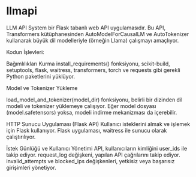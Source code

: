 # llmapi

LLM API System bir Flask tabanlı web API uygulamasıdır. Bu API, Transformers kütüphanesinden AutoModelForCausalLM ve AutoTokenizer kullanarak büyük dil modelleriyle (örneğin Llama) çalışmayı amaçlıyor.

Kodun İşlevleri:

Bağımlılıkları Kurma
install_requirements() fonksiyonu, scikit-build, setuptools, flask, waitress, transformers, torch ve requests gibi gerekli Python paketlerini yüklüyor.

Model ve Tokenizer Yükleme

load_model_and_tokenizer(model_dir) fonksiyonu, belirli bir dizinden dil modeli ve tokenizer yüklemeye çalışıyor.
Eğer model dosyası (model.safetensors) yoksa, modeli indirme mekanizması da içerebilir.

HTTP Sunucu Uygulaması (Flask API)
Kullanıcı isteklerini almak ve işlemek için Flask kullanıyor.
Flask uygulaması, waitress ile sunucu olarak çalıştırılıyor.

İstek Günlüğü ve Kullanıcı Yönetimi
API, kullanıcıların kimliğini user_ids ile takip ediyor.
request_log değişkeni, yapılan API çağrılarını takip ediyor.
invalid_attempts ve blocked_ips değişkenleri, yetkisiz veya başarısız girişimleri yönetiyor.
